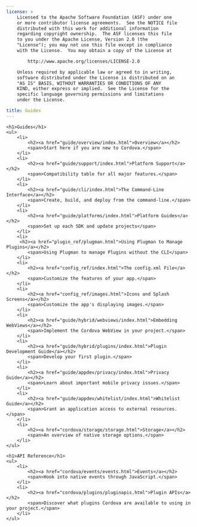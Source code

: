```yaml
---
license: >
    Licensed to the Apache Software Foundation (ASF) under one
    or more contributor license agreements.  See the NOTICE file
    distributed with this work for additional information
    regarding copyright ownership.  The ASF licenses this file
    to you under the Apache License, Version 2.0 (the
    "License"); you may not use this file except in compliance
    with the License.  You may obtain a copy of the License at

        http://www.apache.org/licenses/LICENSE-2.0

    Unless required by applicable law or agreed to in writing,
    software distributed under the License is distributed on an
    "AS IS" BASIS, WITHOUT WARRANTIES OR CONDITIONS OF ANY
    KIND, either express or implied.  See the License for the
    specific language governing permissions and limitations
    under the License.

title: Guides
---
```


<div id="old-home">

    <h1>Guides</h1>
    <ul>
        <li>
            <h2><a href="guide/overview/index.html">Overview</a></h2>
            <span>Start here if you are new to Cordova.</span>
        </li>
        <li>
            <h2><a href="guide/support/index.html">Platform Support</a></h2>
            <span>Compatibility table for all major features.</span>
        </li>
        <li>
            <h2><a href="guide/cli/index.html">The Command-Line Interface</a></h2>
            <span>Create, build, and deploy from the command-line.</span>
        </li>
        <li>
            <h2><a href="guide/platforms/index.html">Platform Guides</a></h2>
            <span>Set up each SDK and update projects</span>
        </li>
        <li>
         <h2><a href="plugin_ref/plugman.html">Using Plugman to Manage Plugins</a></h2>
            <span>Using Plugman to manage Plugins without the CLI</span>
        </li>
        <li>
            <h2><a href="config_ref/index.html">The config.xml File</a></h2>
            <span>Customize the features of your app.</span>
        </li>
        <li>
            <h2><a href="config_ref/images.html">Icons and Splash Screens</a></h2>
            <span>Customize the app's displaying images.</span>
        </li>
        <li>
            <h2><a href="guide/hybrid/webviews/index.html">Embedding WebViews</a></h2>
            <span>Implement the Cordova WebView in your project.</span>
        </li>
        <li>
            <h2><a href="guide/hybrid/plugins/index.html">Plugin Development Guide</a></h2>
            <span>Develop your first plugin.</span>
        </li>
        <li>
            <h2><a href="guide/appdev/privacy/index.html">Privacy Guide</a></h2>
            <span>Learn about important mobile privacy issues.</span>
        </li>
        <li>
            <h2><a href="guide/appdev/whitelist/index.html">Whitelist Guide</a></h2>
            <span>Grant an application access to external resources.</span>
        </li>
        <li>
            <h2><a href="cordova/storage/storage.html">Storage</a></h2>
            <span>An overview of native storage options.</span>
        </li>
    </ul>

    <h1>API Reference</h1>
    <ul>
        <li>
            <h2><a href="cordova/events/events.html">Events</a></h2>
            <span>Hook into native events through JavaScript.</span>
        </li>
        <li>
            <h2><a href="cordova/plugins/pluginapis.html">Plugin APIs</a></h2>
            <span>Discover what plugins Cordova are available to using in your project.</span>
        </li>
    </ul>

</div>
